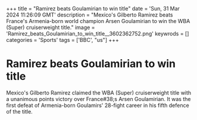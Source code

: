 +++
title = "Ramirez beats Goulamirian to win title"
date = 'Sun, 31 Mar 2024 11:26:09 GMT'
description = "Mexico's Gilberto Ramirez beats France's Armenia-born world champion Arsen Goulamirian to win the WBA (Super) cruiserweight title."
image = 'Ramirez_beats_Goulamirian_to_win_title__3602362752.png'
keywrods =  []
categories = 'Sports'
tags = ['BBC', "us"]
+++

# Ramirez beats Goulamirian to win title

Mexico<bb>'s Gilberto Ramirez claimed the WBA (Super) cruiserweight title with a unanimous points victory over France<bb>#38;s Arsen Goulamirian.
It was the first defeat of Armenia-born Goulamirs' 28-fight career in his fifth defence of the title.


